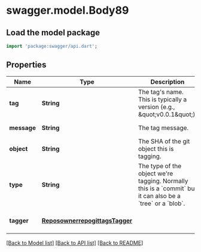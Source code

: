 # swagger.model.Body89

## Load the model package
```dart
import 'package:swagger/api.dart';
```

## Properties
Name | Type | Description | Notes
------------ | ------------- | ------------- | -------------
**tag** | **String** | The tag&#x27;s name. This is typically a version (e.g., \&quot;v0.0.1\&quot;). | [default to null]
**message** | **String** | The tag message. | [default to null]
**object** | **String** | The SHA of the git object this is tagging. | [default to null]
**type** | **String** | The type of the object we&#x27;re tagging. Normally this is a &#x60;commit&#x60; but it can also be a &#x60;tree&#x60; or a &#x60;blob&#x60;. | [default to null]
**tagger** | [**ReposownerrepogittagsTagger**](ReposownerrepogittagsTagger.md) |  | [optional] [default to null]

[[Back to Model list]](../README.md#documentation-for-models) [[Back to API list]](../README.md#documentation-for-api-endpoints) [[Back to README]](../README.md)

